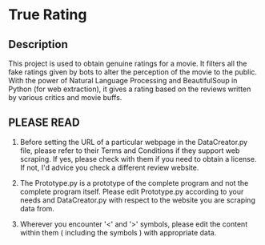 # True Rating

## Description

This project is used to obtain genuine ratings for a movie. It filters all the fake ratings given by bots to alter the perception of the movie to the public. With the power of Natural Language Processing and BeautifulSoup in Python (for web extraction), it gives a rating based on the reviews written by various critics and movie buffs.

## PLEASE READ

1)  Before setting the URL of a particular webpage in the DataCreator.py file, please refer to their Terms and Conditions if they support web scraping. If yes, please check with them if you need to obtain a license. If not, I'd advice you check a different review website.

2)  The Prototype.py is a prototype of the complete program and not the complete program itself. Please edit Prototype.py according to your needs and DataCreator.py with respect to the website you are scraping data from. 

3)  Wherever you encounter '<' and '>' symbols, please edit the content within them ( including the symbols ) with appropriate data.
